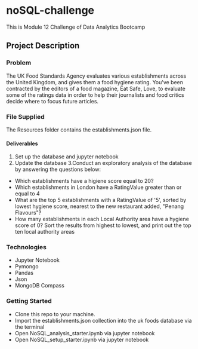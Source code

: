 # noSQL-challenge
This is Module 12 Challenge of Data Analytics Bootcamp

## Project Description
### Problem
The UK Food Standards Agency evaluates various establishments across the United Kingdom, and gives them a food hygiene rating. You've been contracted by the editors of a food magazine, Eat Safe, Love, to evaluate some of the ratings data in order to help their journalists and food critics decide where to focus future articles.

### File Supplied
The Resources folder contains the establishments.json file. 

#### Deliverables
1. Set up the database and jupyter notebook
2. Update the database 
3.Conduct an exploratory analysis of the database by answering the questions below:
- Which establishments have a higiene score equal to 20?
- Which establishments in London have a RatingValue greater than or equal to 4
- What are the top 5 establishments with a RatingValue of '5', sorted by lowest hygiene score, nearest to the new restaurant added, "Penang Flavours"?
- How many establishments in each Local Authority area have a hygiene score of 0? Sort the results from highest to lowest, and print out the top ten local authority areas

### Technologies 

- Jupyter Notebook
- Pymongo
- Pandas
- Json
- MongoDB Compass
  
  
### Getting Started
- Clone this repo to your machine. 
- Import the establishments.json collection into the uk foods database via the terminal
- Open NoSQL_analysis_starter.ipynb via jupyter notebook
- Open NoSQL_setup_starter.ipynb via jupyter notebook
